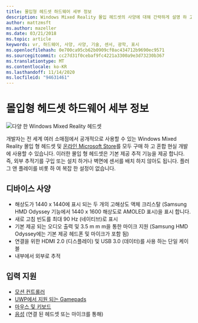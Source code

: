 ```yaml
---
title: 몰입형 헤드셋 하드웨어 세부 정보
description: Windows Mixed Reality 몰입 헤드셋의 사양에 대해 간략하게 설명 하 고 내부 추적을 사용 하 여 VR를 제공 합니다 (외부 설치 필요 없음).
author: mattzmsft
ms.author: mazeller
ms.date: 03/21/2018
ms.topic: article
keywords: vr, 하드웨어, 사양, 사양, 기술, 센서, 광학, 표시
ms.openlocfilehash: 0e700ca95cb62b0909cf0ac434712b9690ec9571
ms.sourcegitcommit: cc27d31f0cebaf9fc4221a3300a9e3d73230b367
ms.translationtype: MT
ms.contentlocale: ko-KR
ms.lasthandoff: 11/14/2020
ms.locfileid: "94631461"
---
```

# <a name="immersive-headset-hardware-details"></a>몰입형 헤드셋 하드웨어 세부 정보

![다양 한 Windows Mixed Reality 헤드셋](images/MR-headsets.png)

개발자는 전 세계 여러 소매점에서 공개적으로 사용할 수 있는 Windows Mixed Reality 몰입 형 헤드셋 및 [온라인 Microsoft Store](https://www.microsoft.com/store/collections/VRandMixedrealityheadsets)를 모두 구매 하 고 혼합 현실 개발에 사용할 수 있습니다. 이러한 몰입 형 헤드셋은 기본 제공 추적 기능을 제공 합니다. 즉, 외부 추적기를 구입 또는 설치 하거나 벽면에 센서를 배치 하지 않아도 됩니다. 플러그 앤 플레이를 비롯 하 여 복잡 한 설정이 없습니다.

## <a name="device-specifications"></a>디바이스 사양
* 해상도가 1440 x 1440에 표시 되는 두 개의 고해상도 액체 크리스탈 (Samsung HMD Odyssey 기능에서 1440 x 1600 해상도로 AMOLED 표시)을 표시 합니다.
* 새로 고침 빈도를 최대 90 Hz (네이티브)로 표시
* 기본 제공 되는 오디오 출력 및 3.5 m m m을 통한 마이크 지원 (Samsung HMD Odyssey에는 기본 제공 헤드폰 및 마이크가 포함 됨)
* 연결을 위한 HDMI 2.0 (디스플레이) 및 USB 3.0 (데이터)를 사용 하는 단일 케이블
* 내부에서 외부로 추적

## <a name="input-support"></a>입력 지원
* [모션 컨트롤러](../design/motion-controllers.md)
* [UWP에서 지원 되는 Gamepads](hardware-accessories.md)
* [마우스 및 키보드](hardware-accessories.md)
* [음성](../design/voice-input.md) (연결 된 헤드셋 또는 마이크를 통해)

